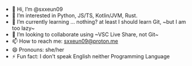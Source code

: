 - 👋 Hi, I’m @sxxeun09
- 👀 I’m interested in Python, JS/TS, Kotlin/JVM, Rust.
- 🌱 I’m currently learning ... nothing? at least I should learn Git, ~but I am too lazy~
- 💞️ I’m looking to collaborate using ~VSC Live Share, not Git~
- 📫 How to reach me: sxxeun09@proton.me
- 😄 Pronouns: she/her
- ⚡ Fun fact: I don't speak English neither Programming Language

<!---
sxxeun09/sxxeun09 is a ✨ special ✨ repository because its `README.md` (this file) appears on your GitHub profile.
You can click the Preview link to take a look at your changes.
--->
